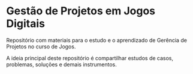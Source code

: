 # Gestão de Projetos em Jogos Digitais
Repositório com materiais para o estudo e o aprendizado de Gerência de Projetos no curso de Jogos.

A ideia principal deste repositório é compartilhar estudos de casos, problemas, soluções e demais instrumentos.
